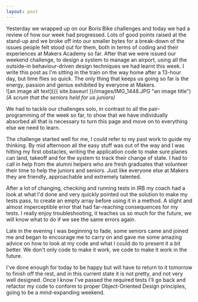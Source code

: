 ```yaml
---
layout: post
---
```

Yesterday we wrapped up on our Boris Bike challenges and today we had a review of how our week had progressed.  Lots of good points raised at the stand-up and we broke off into our smaller bytes for a break-down of the issues people felt stood out for them, both in terms of coding and their experiences at Makers Academy so far.
After that we were issued our weekend challenge, to design a system to manage an airport, using all the outside-in behaviour-driven design techniques we had learnt this week.
I write this post as I'm sitting in the train on the way home after a 13-hour day, but time flies so quick.  The only thing that keeps us going so far is the energy, passion and genius exhibited by everyone at Makers.  
![an image alt text]({{ site.baseurl }}/images/IMG_1448.JPG "an image title")  
*(A scrum that the seniors held for us juniors)*

<!--more-->

We had to tackle our challenges solo, in contrast to all the pair-programming of the week so far, to show that we have individually absorbed all that is necessary to turn this page and move on to everything else we need to learn.

The challenge started well for me, I could refer to my past work to guide my thinking.  By mid afternoon all the easy stuff was out of the way and I was hitting my first obstacles, writing the application code to make sure planes can land, takeoff and for the system to track their change of state.  I had to call in help from the alumni helpers who are fresh graduates that volunteer their time to help the juniors and seniors.  Just like everyone else at Makers they are friendly, approachable and extremely talented.

After a lot of changing, checking and running tests in IRB my coach had a look at what I'd done and very quickly pointed out the solution to make my tests pass, to create an empty array before using it in a method.  A slight and almost imperceptible error that had far-reaching consequences for my tests.  I really enjoy troubleshooting, it teaches us so much for the future, we will know what to do if we see the same errors again.

Late in the evening I was beginning to fade, some seniors came and joined me and began to encourage me to carry on and gave me some amazing advice on how to look at my code and what I could do to present it a bit better.  We don't only code to make it work, we code to make it work in the future.

I've done enough for today to be happy but will have to return to it tomorrow to finish off the rest, and in this current state it is not pretty, and not very well designed.  Once I know I've passed the required tests I'll go back and refactor my code to conform to proper Object-Oriented Design principles, going to be a mind-expanding weekend.
